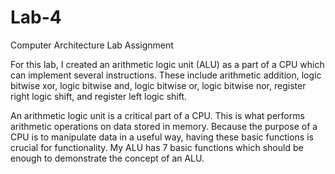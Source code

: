 # Lab-4
Computer Architecture Lab Assignment

For this lab, I created an arithmetic logic unit (ALU) as a part of a CPU which can implement several instructions. These include arithmetic addition, logic bitwise xor, logic bitwise and, logic bitwise or, logic bitwise nor, register right logic shift, and register left logic shift.

An arithmetic logic unit is a critical part of a CPU. This is what performs arithmetic operations on data stored in memory. Because the purpose of a CPU is to manipulate data in a useful way, having these basic functions is crucial for functionality. My ALU has 7 basic functions which should be enough to demonstrate the concept of an ALU.
